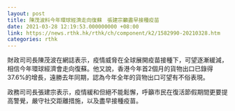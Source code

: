 ```yaml
---
layout: post
title: 陳茂波料今年環球經濟走向復蘇　張建宗籲盡早接種疫苗
date: 2021-03-28 12:19:53.000000000 +08:00
link: https://news.rthk.hk/rthk/ch/component/k2/1582990-20210328.htm
categories: rthk
---
```


財政司司長陳茂波在網誌表示，疫情威脅在全球展開疫苗接種下，可望逐漸緩減，相信今年環球經濟會走向復蘇。他又說，香港今年首2個月的貨物出口已錄得37.6%的增長，遠勝去年同期，認為今年全年的貨物出口可望有不俗表現。

政務司司長張建宗表示，疫情緩和但絕不能鬆懈，呼籲市民在復活節假期間更要提高警覺，嚴守社交距離措施，以及盡早接種疫苗。
